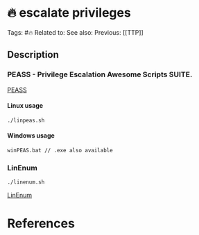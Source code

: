 # 🔥 escalate privileges

Tags: #🔥 
Related to: 
See also: 
Previous: [[TTP]]


## Description

### PEASS - Privilege Escalation Awesome Scripts SUITE.

[PEASS](https://github.com/carlospolop/PEASS-ng.git)

#### Linux usage

	./linpeas.sh

#### Windows usage

	winPEAS.bat	// .exe also available

### LinEnum

	./linenum.sh

[LinEnum](https://github.com/rebootuser/LinEnum)

# References